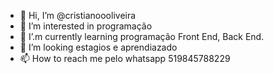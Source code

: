 - 👋 Hi, I’m @cristianoooliveira
- 👀 I’m interested in programação
- 🌱 I’.m currently learning  programação Front End, Back End.
- 💞️ I’m looking  estagios e aprendiazado
- 📫 How to reach me pelo whatsapp 519845788229

<!---
cristianoooliveira/cristianoooliveira is a ✨ special ✨ repository because its `README.md` (this file) appears on your GitHub profile.
You can click the Preview link to take a look at your changes.
--->
